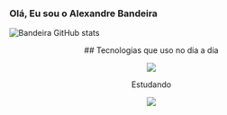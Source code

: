 ### Olá, Eu sou o Alexandre Bandeira
![Bandeira GitHub stats](https://github-readme-stats.vercel.app/api?username=xandebnd&show_icons=true&theme=dracula)<br/>

<p align="center">## Tecnologias que uso no dia a dia</p>
<p align="center">
  <a href="https://skillicons.dev">
    <img src="https://skillicons.dev/icons?i=html,css,js" />
  </a>
</p>

<p align="center" font-size="30px">Estudando</p>
<p align="center">
  <a href="https://skillicons.dev">
    <img src="https://skillicons.dev/icons?i=react,ts,mongodb" />
  </a>
</p>
